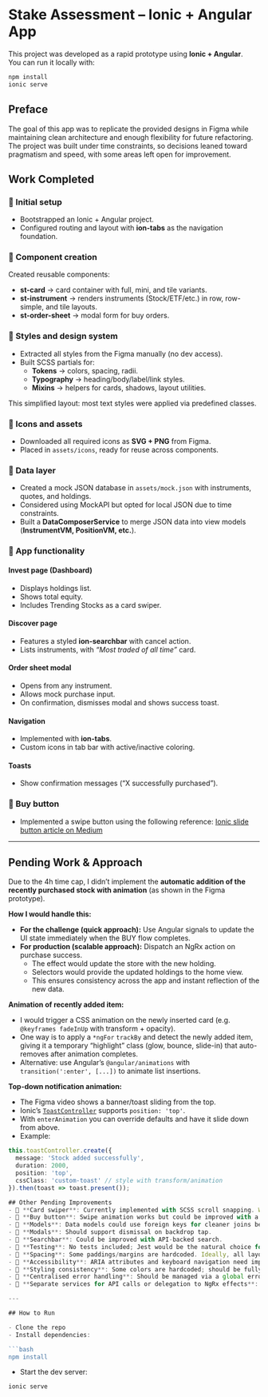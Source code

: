# Stake Assessment – Ionic + Angular App

This project was developed as a rapid prototype using **Ionic + Angular**.  
You can run it locally with:

```bash
npm install
ionic serve
```

## Preface
The goal of this app was to replicate the provided designs in Figma while maintaining clean architecture and enough flexibility for future refactoring. The project was built under time constraints, so decisions leaned toward pragmatism and speed, with some areas left open for improvement.

## Work Completed

### 🔹 Initial setup
- Bootstrapped an Ionic + Angular project.
- Configured routing and layout with **ion-tabs** as the navigation foundation.

### 🔹 Component creation
Created reusable components:
- **st-card** → card container with full, mini, and tile variants.
- **st-instrument** → renders instruments (Stock/ETF/etc.) in row, row-simple, and tile layouts.
- **st-order-sheet** → modal form for buy orders.

### 🔹 Styles and design system
- Extracted all styles from the Figma manually (no dev access).
- Built SCSS partials for:
  - **Tokens** → colors, spacing, radii.
  - **Typography** → heading/body/label/link styles.
  - **Mixins** → helpers for cards, shadows, layout utilities.

This simplified layout: most text styles were applied via predefined classes.

### 🔹 Icons and assets
- Downloaded all required icons as **SVG + PNG** from Figma.
- Placed in `assets/icons`, ready for reuse across components.

### 🔹 Data layer
- Created a mock JSON database in `assets/mock.json` with instruments, quotes, and holdings.
- Considered using MockAPI but opted for local JSON due to time constraints.
- Built a **DataComposerService** to merge JSON data into view models (**InstrumentVM, PositionVM, etc.**).

### 🔹 App functionality

#### Invest page (Dashboard)
- Displays holdings list.
- Shows total equity.
- Includes Trending Stocks as a card swiper.

#### Discover page
- Features a styled **ion-searchbar** with cancel action.
- Lists instruments, with *“Most traded of all time”* card.

#### Order sheet modal
- Opens from any instrument.
- Allows mock purchase input.
- On confirmation, dismisses modal and shows success toast.

#### Navigation
- Implemented with **ion-tabs**.
- Custom icons in tab bar with active/inactive coloring.

#### Toasts
- Show confirmation messages (“X successfully purchased”).

### 🔹 Buy button
- Implemented a swipe button using the following reference: [Ionic slide button article on Medium](https://jsantacl.medium.com/ionic-slide-button-component-part-1-e61711648492)

---

## Pending Work & Approach

Due to the 4h time cap, I didn’t implement the **automatic addition of the recently purchased stock with animation** (as shown in the Figma prototype).

**How I would handle this:**
- **For the challenge (quick approach):** Use Angular signals to update the UI state immediately when the BUY flow completes.
- **For production (scalable approach):** Dispatch an NgRx action on purchase success.  
  - The effect would update the store with the new holding.  
  - Selectors would provide the updated holdings to the home view.  
  - This ensures consistency across the app and instant reflection of the new data.

**Animation of recently added item:**
- I would trigger a CSS animation on the newly inserted card (e.g. `@keyframes fadeInUp` with transform + opacity).  
- One way is to apply a `*ngFor` `trackBy` and detect the newly added item, giving it a temporary “highlight” class (glow, bounce, slide-in) that auto-removes after animation completes.  
- Alternative: use Angular’s `@angular/animations` with `transition(':enter', [...])` to animate list insertions.

**Top-down notification animation:**
- The Figma video shows a banner/toast sliding from the top.  
- Ionic’s [`ToastController`](https://ionicframework.com/docs/api/toast) supports `position: 'top'`.  
- With `enterAnimation` you can override defaults and have it slide down from above.  
- Example:  

```ts
this.toastController.create({
  message: 'Stock added successfully',
  duration: 2000,
  position: 'top',
  cssClass: 'custom-toast' // style with transform/animation
}).then(toast => toast.present());

## Other Pending Improvements
- 🔸 **Card swiper**: Currently implemented with SCSS scroll snapping. With more time, it should use **Swiper.js** for smoother interaction and pagination.
- 🔸 **Buy button**: Swipe animation works but could be improved with a custom gesture or a library like `ngx-slide-to-act`.
- 🔸 **Models**: Data models could use foreign keys for cleaner joins between instruments, quotes, and holdings.
- 🔸 **Modals**: Should support dismissal on backdrop tap.
- 🔸 **Searchbar**: Could be improved with API-backed search.
- 🔸 **Testing**: No tests included; Jest would be the natural choice for unit tests.
- 🔸 **Spacing**: Some paddings/margins are hardcoded. Ideally, all layout spacing should reference tokens.
- 🔸 **Accessibility**: ARIA attributes and keyboard navigation need improvements.
- 🔸 **Styling consistency**: Some colors are hardcoded; should be fully tokenized. The toast should have the right opacity. The cards should follow the max-width defined on Figma. I couldn't download the exact font and went for a similar one that I found on Google Fonts (Inter).
- 🔸 **Centralised error handling**: Should be managed via a global error service and HTTP interceptor, surfacing user-friendly messages through a shared toast. 
- 🔸 **Separate services for API calls or delegation to NgRx effects**: Right now all data is fetched through a single DataComposer. A cleaner approach would split it into dedicated services (Instruments, Quotes, Holdings), with the composer/facade combining them for UI. In a production setup I’d move this orchestration into NgRx (actions/effects/selectors) for scalability and instant cross-screen updates.

---

## How to Run

- Clone the repo
- Install dependencies:

```bash
npm install
```

- Start the dev server:

```bash
ionic serve
```




